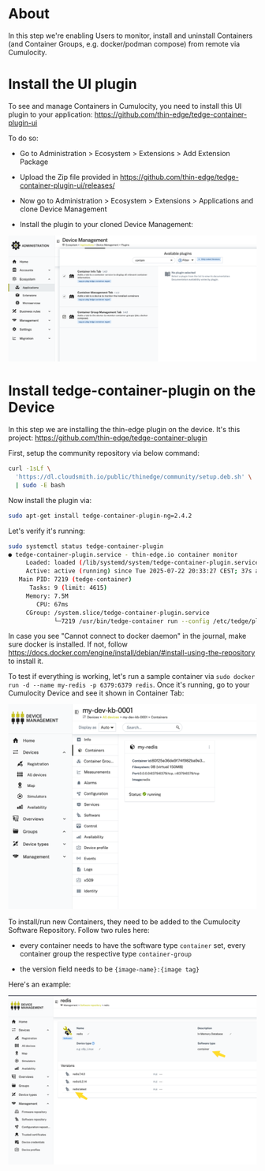# About

In this step we're enabling Users to monitor, install and uninstall Containers (and Container Groups, e.g. docker/podman compose) from remote via Cumulocity.

# Install the UI plugin

To see and manage Containers in Cumulocity, you need to install this UI plugin to your application: https://github.com/thin-edge/tedge-container-plugin-ui

To do so:

* Go to Administration > Ecosystem > Extensions > Add Extension Package

* Upload the Zip file provided in https://github.com/thin-edge/tedge-container-plugin-ui/releases/

* Now go to Administration > Ecosystem > Extensions > Applications and clone Device Management

* Install the plugin to your cloned Device Management:

![container plugin](./imgs/c8y-container-plugin.png)

# Install tedge-container-plugin on the Device

In this step we are installing the thin-edge plugin on the device. It's this project: https://github.com/thin-edge/tedge-container-plugin

First, setup the community repository via below command:

```sh
curl -1sLf \
  'https://dl.cloudsmith.io/public/thinedge/community/setup.deb.sh' \
  | sudo -E bash
```

Now install the plugin via:

```sh
sudo apt-get install tedge-container-plugin-ng=2.4.2
```

Let's verify it's running:

```sh
sudo systemctl status tedge-container-plugin
● tedge-container-plugin.service - thin-edge.io container monitor
     Loaded: loaded (/lib/systemd/system/tedge-container-plugin.service; enabled; preset: enabled)
     Active: active (running) since Tue 2025-07-22 20:33:27 CEST; 37s ago
   Main PID: 7219 (tedge-container)
      Tasks: 9 (limit: 4615)
     Memory: 7.5M
        CPU: 67ms
     CGroup: /system.slice/tedge-container-plugin.service
             └─7219 /usr/bin/tedge-container run --config /etc/tedge/plugins/tedge-container-plugin.toml
```

In case you see "Cannot connect to docker daemon" in the journal, make sure docker is installed. If not, follow https://docs.docker.com/engine/install/debian/#install-using-the-repository to install it. 

To test if everything is working, let's run a sample container via `sudo docker run -d --name my-redis -p 6379:6379 redis`. Once it's running, go to your Cumulocity Device and see it shown in Container Tab:

![container info tab](./imgs/container-tab.png)

To install/run new Containers, they need to be added to the Cumulocity Software Repository. Follow two rules here:

* every container needs to have the software type `container` set, every container group the respective type `container-group`

* the version field needs to be `{image-name}:{image tag}` 

Here's an example:

![container software repository](./imgs/container-sw-repo.png)